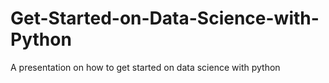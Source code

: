 Get-Started-on-Data-Science-with-Python
=======================================

A presentation on how to get started on data science with python
